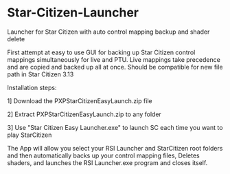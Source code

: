 # Star-Citizen-Launcher
Launcher for Star Citizen with auto control mapping backup and shader delete

First attempt at easy to use GUI for backing up Star Citizen control mappings simultaneously for live and PTU.  Live mappings take precedence and are copied and backed up all at once.  Should be compatible for new file path in Star Citizen 3.13 

Installation steps:

1] Download the PXPStarCitizenEasyLaunch.zip file

2] Extract PXPStarCitizenEasyLaunch.zip to any folder

3] Use "Star Citizen Easy Launcher.exe" to launch SC each time you want to play StarCitizen


The App will allow you select your RSI Launcher and StarCitizen root folders and then automatically backs up your control mapping files, Deletes shaders, and launches the RSI Launcher.exe program and closes itself.  

